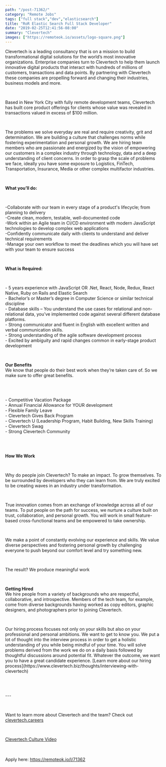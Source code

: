 ```yaml
---
path: "/post-71362/"
category: "Remote Jobs"
tags: ["full stack","dev","elasticsearch"]
title: "RoR Elastic Search Full Stack Developer"
date: "2019-02-25T12:41:56-08:00"
summary: "Clevertech"
images: ["https://remoteok.io/assets/logo-square.png"]
---
```


<p>Clevertech is a leading consultancy that is on a mission to build transformational digital solutions for the world&rsquo;s most innovative organizations. Enterprise companies turn to Clevertech to help them launch innovative digital products that interact with hundreds of millions of customers, transactions and data points. By partnering with Clevertech these companies are propelling forward and changing their industries, business models and more.</p><br /><p>Based in New York City with fully remote development teams, Clevertech has built core product offerings for clients whose value was revealed in transactions valued in excess of $100 million.</p><br /><p>The problems we solve everyday are real and require creativity, grit and determination. We are building a culture that challenges norms while fostering experimentation and personal growth. We are hiring team members who are passionate and energized by the vision of empowering our customers in a complex industry through technology, data and a deep understanding of client concerns. In order to grasp the scale of problems we face, ideally you have some exposure to Logistics, FinTech, Transportation, Insurance, Media or other complex multifactor industries.</p><br /><p><strong>What you&rsquo;ll do:</strong></p><br /><p>-Collaborate with our team in every stage of a product's lifecycle; from planning to delivery<br>-Create clean, modern, testable, well-documented code<br>-Work within an Agile team in CI/CD environment with modern JavaScript technologies to develop complex web applications <br>-Confidently communicate daily with clients to understand and deliver technical requirements<br>-Manage your own workflow to meet the deadlines which you will have set with your team to ensure success</p><br /><p><strong>What is Required:</strong></p><br /><p>- 5 years experience with JavaScript OR .Net, React, Node, Redux, React Native, Ruby on Rails and Elastic Search<br>- Bachelor&rsquo;s or Master&rsquo;s degree in Computer Science or similar technical discipline<br>- Database skills &ndash; You understand the use cases for relational and non-relational data, you&rsquo;ve implemented code against several different database platforms.<br>- Strong communicator and fluent in English with excellent written and verbal communication skills.<br>- Strong understanding of the agile software development process<br>- Excited by ambiguity and rapid changes common in early-stage product development</p><br /><p><strong>Our Benefits</strong><br>We know that people do their best work when they&rsquo;re taken care of. So we make sure to offer great benefits.</p><br /><p><br>- Competitive Vacation Package<br>- Annual Financial Allowance for YOUR development<br>- Flexible Family Leave<br>- Clevertech Gives Back Program<br>- Clevertech U (Leadership Program, Habit Building, New Skills Training)<br>- Clevertech Swag <br>- Strong Clevertech Community</p><br /><p><br><strong>How We Work</strong></p><br /><p>Why do people join Clevertech? To make an impact. To grow themselves. To be surrounded by developers who they can learn from. We are truly excited to be creating waves in an industry under transformation.</p><br /><p>True innovation comes from an exchange of knowledge across all of our teams. To put people on the path for success, we nurture a culture built on trust, collaboration, and personal growth. You will work in small feature-based cross-functional teams and be empowered to take ownership.</p><br /><p>We make a point of constantly evolving our experience and skills. We value diverse perspectives and fostering personal growth by challenging everyone to push beyond our comfort level and try something new.</p><br /><p>The result? We produce meaningful work</p><br /><p><strong>Getting Hired</strong><br>We hire people from a variety of backgrounds who are respectful, collaborative, and introspective. Members of the tech team, for example, come from diverse backgrounds having worked as copy editors, graphic designers, and photographers prior to joining Clevertech.</p><br /><p>Our hiring process focuses not only on your skills but also on your professional and personal ambitions. We want to get to know you. We put a lot of thought into the interview process in order to get a holistic understanding of you while being mindful of your time. You will solve problems derived from the work we do on a daily basis followed by thoughtful discussions around potential fit. Whatever the outcome, we want you to have a great candidate experience. [Learn more about our hiring process](https://www.clevertech.biz/thoughts/interviewing-with-clevertech)</p><br /><p><br>---</p><br /><p>Want to learn more about Clevertech and the team? Check out <a href="https://www.clevertech.careers/" rel="nofollow">clevertech.careers</a></p><br /><p><a href="https://www.youtube.com/watch?v=KwOz-y4uuWk&amp;t=1s" rel="nofollow">Clevertech Culture Video</a></p>

<br/>
<br/>
Apply here: <A HREF="https://remoteok.io/l/71362">https://remoteok.io/l/71362</A>

